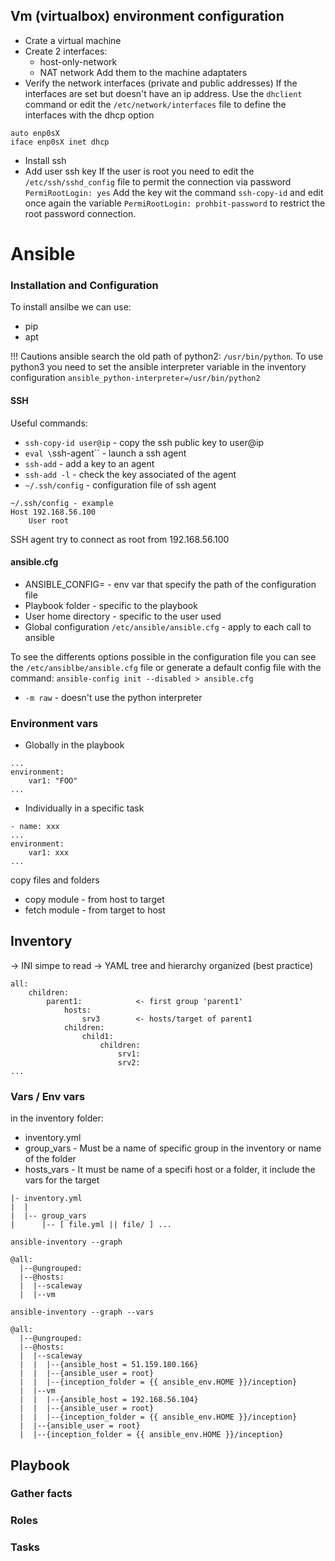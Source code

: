 
## Vm (virtualbox) environment configuration
- Crate a virtual machine 
- Create 2 interfaces:
    - host-only-network
    - NAT network
Add them to the machine adaptaters
- Verify the network interfaces (private and public addresses)
If the interfaces are set but doesn't have an ip address. Use the `dhclient` command or edit the `/etc/network/interfaces` file to define the interfaces with the dhcp option 
```
auto enp0sX
iface enp0sX inet dhcp
```
- Install ssh
- Add user ssh key 
If the user is root you need to edit the `/etc/ssh/sshd_config` file to permit the connection via password `PermiRootLogin: yes`
Add the key wit the command `ssh-copy-id` and edit once again the variable `PermiRootLogin: prohbit-password` to restrict the root password connection.


# Ansible 

### Installation and Configuration
To install ansilbe we can use:
- pip
- apt

!!! Cautions ansible search the old path of python2: `/usr/bin/python`. To use python3 you need to set the ansible interpreter variable in the inventory configuration `ansible_python-interpreter=/usr/bin/python2`

#### SSH 
Useful commands:
- `ssh-copy-id user@ip` - copy the ssh public key to user@ip  
- `eval \`ssh-agent\`` - launch a ssh agent
- `ssh-add` - add a key to an agent
- `ssh-add -l` - check the key associated of the agent
- `~/.ssh/config` - configuration file of ssh agent 
```
~/.ssh/config - example
Host 192.168.56.100
    User root
```
SSH agent try to connect as root from 192.168.56.100 

#### ansible.cfg
- ANSIBLE_CONFIG= - env var that specify the path of the configuration file 
- Playbook folder - specific to the playbook
- User home directory - specific to the user used
- Global configuration `/etc/ansible/ansible.cfg` - apply to each call to ansible

To see the differents options possible in the configuration file you can see the `/etc/ansiblbe/ansible.cfg` file or generate a default config file with the command: `ansible-config init --disabled > ansible.cfg`

- `-m raw` - doesn't use the python interpreter

### Environment vars 

- Globally in the playbook 
```
...
environment:
    var1: "FOO"
...
```
- Individually in a specific task 
```
- name: xxx
...
environment:
    var1: xxx
...
```


copy files and folders
- copy module - from host to target
- fetch module - from target to host



## Inventory 

-> INI simpe to read 
-> YAML tree and hierarchy organized (best practice)

```
all:
    children:
        parent1:            <- first group 'parent1'
            hosts:
                srv3        <- hosts/target of parent1
            children:
                child1:     
                    children:
                        srv1:
                        srv2:
...
```

### Vars / Env vars

in the inventory folder:
- inventory.yml 
- group_vars - Must be a name of specific group in the inventory or name of the folder 
- hosts_vars - It must be name of a specifi host or a folder, it include the vars for the target
```
|- inventory.yml
|  |
|  |-- group_vars
|      |-- [ file.yml || file/ ] ...
```

`ansible-inventory --graph`
```
@all:
  |--@ungrouped:
  |--@hosts:
  |  |--scaleway
  |  |--vm
```
`ansible-inventory --graph --vars`
```
@all:
  |--@ungrouped:
  |--@hosts:
  |  |--scaleway
  |  |  |--{ansible_host = 51.159.180.166}
  |  |  |--{ansible_user = root}
  |  |  |--{inception_folder = {{ ansible_env.HOME }}/inception}
  |  |--vm
  |  |  |--{ansible_host = 192.168.56.104}
  |  |  |--{ansible_user = root}
  |  |  |--{inception_folder = {{ ansible_env.HOME }}/inception}
  |  |--{ansible_user = root}
  |  |--{inception_folder = {{ ansible_env.HOME }}/inception}
```

## Playbook 





### Gather facts 

### Roles

### Tasks
